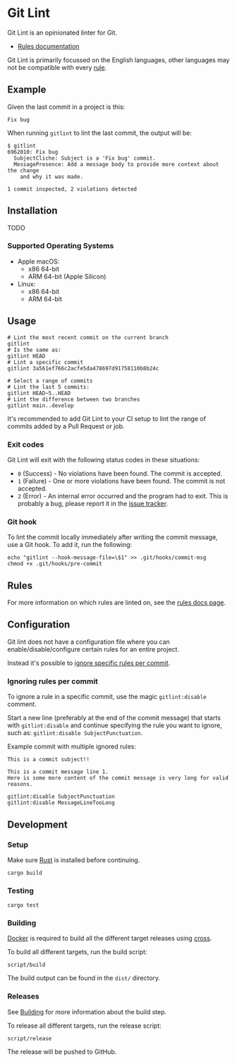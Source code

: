 # Git Lint

Git Lint is an opinionated linter for Git.

- [Rules documentation][rules]

Git Lint is primarily focussed on the English languages, other languages may
not be compatible with every [rule][rules].

## Example

Given the last commit in a project is this:

```
Fix bug
```

When running `gitlint` to lint the last commit, the output will be:

```
$ gitlint
6962010: Fix bug
  SubjectCliche: Subject is a 'Fix bug' commit.
  MessagePresence: Add a message body to provide more context about the change
    and why it was made.

1 commit inspected, 2 violations detected
```

## Installation

TODO

### Supported Operating Systems

- Apple macOS:
    - x86 64-bit
    - ARM 64-bit (Apple Silicon)
- Linux:
    - x86 64-bit
    - ARM 64-bit

## Usage

```
# Lint the most recent commit on the current branch
gitlint
# Is the same as:
gitlint HEAD
# Lint a specific commit
gitlint 3a561ef766c2acfe5da478697d91758110b8b24c

# Select a range of commits
# Lint the last 5 commits:
gitlint HEAD~5..HEAD
# Lint the difference between two branches
gitlint main..develop
```

It's recommended to add Git Lint to your CI setup to lint the range of commits
added by a Pull Request or job.

### Exit codes

Git Lint will exit with the following status codes in these situations:

- `0` (Success) - No violations have been found. The commit is accepted.
- `1` (Failure) - One or more violations have been found. The commit is not
  accepted.
- `2` (Error) - An internal error occurred and the program had to exit. This is
  probably a bug, please report it in the [issue tracker][issues].

### Git hook

To lint the commit locally immediately after writing the commit message, use a
Git hook. To add it, run the following:

```
echo "gitlint --hook-message-file=\$1" >> .git/hooks/commit-msg
chmod +x .git/hooks/pre-commit
```

## Rules

For more information on which rules are linted on, see the [rules docs
page][rules].

## Configuration

Git lint does not have a configuration file where you can
enable/disable/configure certain rules for an entire project.

Instead it's possible to [ignore specific rules per
commit](#ignoring-rules-per-commit).

### Ignoring rules per commit

To ignore a rule in a specific commit, use the magic `gitlint:disable` comment.

Start a new line (preferably at the end of the commit message) that starts with
`gitlint:disable` and continue specifying the rule you want to ignore, such as:
`gitlint:disable SubjectPunctuation`.

Example commit with multiple ignored rules:

```
This is a commit subject!!

This is a commit message line 1.
Here is some more content of the commit message is very long for valid reasons.

gitlint:disable SubjectPunctuation
gitlint:disable MessageLineTooLong
```

## Development

### Setup

Make sure [Rust](https://www.rust-lang.org/) is installed before continuing.

```
cargo build
```

### Testing

```
cargo test
```

### Building

[Docker](https://www.docker.com/) is required to build all the different target
releases using [cross](https://github.com/rust-embedded/cross).

To build all different targets, run the build script:

```
script/build
```

The build output can be found in the `dist/` directory.

### Releases

See [Building](#building) for more information about the build step.

To release all different targets, run the release script:

```
script/release
```

The release will be pushed to GitHub.

[rules]: doc/rules.md
[issues]: https://github.com/tombruijn/gitlint-private/issues
